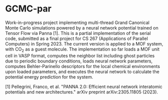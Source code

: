 # GCMC-par

Work-in-progress project implementing multi-thread Grand Canonical Monte Carlo simulations powered by a neural network potential trained on Tensor Flow via Panna [1]. This is a partial implementation of the serial code, submitted as a final project for CS 267 (Applications of Parallel Computers) in Spring 2023. The current version is applied to a MOF system, with CO$`_2`$ as a guest molecule. The implementation so far loads a MOF unit cell in VASP format, computes the neighbor list including ghost particles due to periodic boundary conditions, loads neural network parameters, computes Behler-Parinello descriptors for the local chemical environments upon loaded parameters, and executes the neural network to calculate the potential energy prediction for the system. 


[1] Pellegrini, Franco, et al. "PANNA 2.0: Efficient neural network interatomic potentials and new architectures." arXiv preprint arXiv:2305.11805 (2023).
